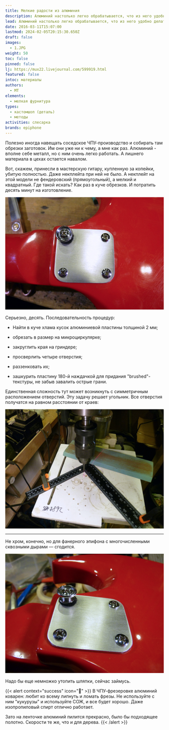```yaml
---
title: Мелкие радости из алюминия
description: Алюминий настолько легко обрабатывается, что из него удобно делать разные простые детальки по ходу работы с гитарами.
lead: Алюминий настолько легко обрабатывается, что из него удобно делать разные простые детальки по ходу работы с гитарами.
date: 2016-03-11T15:07:00
lastmod: 2024-02-05T20:15:30.650Z
draft: false
images:
  - 1.JPG
weight: 50
toc: false
pinned: false
lj: https://mux22.livejournal.com/599919.html
featured: false
intoc: материалы
authors:
  - МТ
elements:
  - мелкая фурнитура
types:
  - кастомшоп (деталь)
  - методы
activities: слесарка
brands: epiphone
---
```


Полезно иногда навещать соседское ЧПУ-производство и собирать там обрезки заготовок. Им они уже ни к чему, а мне как раз. Алюминий - вполне себе металл, но с ним очень легко работать. А лишнего материала в цехах остается навалом.

Вот, скажем, принесли в мастерскую гитару, купленную за копейки, убитую полностью. Даже некплейта при ней не было. А некплейт на этой модели не фендеровский (прямоугольный), а мелкий и квадратный. Где такой искать? Как раз в куче обрезков. И потратить десять минут на изготовление.

![](1.JPG)

Серьезно, десять. Последовательность процедур:

* Найти в куче хлама кусок алюминиевой пластины толщиной 2 мм;

* обрезать в размер на микроциркулярке;

* закруглить края на гриндере;

* просверлить четыре отверстия;

* раззенковать их;

* зашкурить пластину 180-й наждачкой для придания "brushed"-текстуры, не забыв завалить острые грани.

Единственная сложность тут может возникнуть с симметричным расположением отверстий. Эту задачу решает угольник. Все отверстия получатся на равном расстоянии от краев:

![](2.JPG)

***

Не хром, конечно, но для фанерного эпифона с многочисленными сквозными дырами — сгодится.

![](3.JPG)

Надо бы еще немножко утопить шляпки, сейчас займусь.

{{< alert context="success" icon="🤖" >}}
В ЧПУ-фрезеровке алюминий коварен: любит ко всему липнуть и ломать фрезы. Не используйте с ним "кукурузы" и используйте СОЖ, и все будет хорошо. Даже изопропиловый спирт отлично работает.

Зато на ленточке алюминий пилится прекрасно, было бы подходящее полотно. Скорости те же, что и для дерева.
{{< /alert >}}